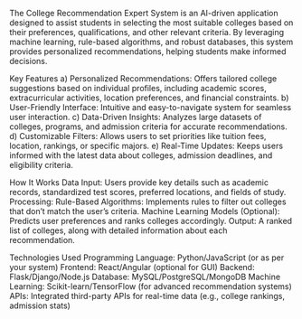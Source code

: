 The College Recommendation Expert System is an AI-driven application designed to assist students in selecting the most suitable colleges based on their preferences, qualifications, and other relevant criteria. By leveraging machine learning, rule-based algorithms, and robust databases, this system provides personalized recommendations, helping students make informed decisions.

Key Features
a) Personalized Recommendations: Offers tailored college suggestions based on individual profiles, including academic scores, extracurricular activities, location preferences, and financial constraints.
b) User-Friendly Interface: Intuitive and easy-to-navigate system for seamless user interaction.
c) Data-Driven Insights: Analyzes large datasets of colleges, programs, and admission criteria for accurate recommendations.
d) Customizable Filters: Allows users to set priorities like tuition fees, location, rankings, or specific majors.
e) Real-Time Updates: Keeps users informed with the latest data about colleges, admission deadlines, and eligibility criteria.

How It Works
Data Input: Users provide key details such as academic records, standardized test scores, preferred locations, and fields of study.
Processing:
Rule-Based Algorithms: Implements rules to filter out colleges that don’t match the user’s criteria.
Machine Learning Models (Optional): Predicts user preferences and ranks colleges accordingly.
Output: A ranked list of colleges, along with detailed information about each recommendation.

Technologies Used
Programming Language: Python/JavaScript (or as per your system)
Frontend: React/Angular (optional for GUI)
Backend: Flask/Django/Node.js
Database: MySQL/PostgreSQL/MongoDB
Machine Learning: Scikit-learn/TensorFlow (for advanced recommendation systems)
APIs: Integrated third-party APIs for real-time data (e.g., college rankings, admission stats)
